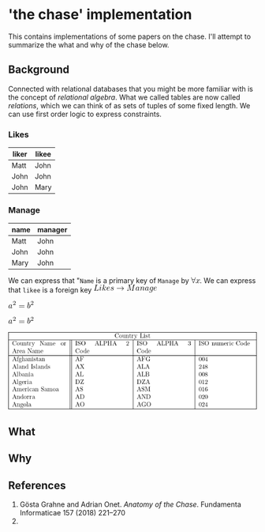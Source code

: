 <!--
    To generate the readme, run:

    python -m readme2tex --output README.md .README.md
-->

# 'the chase' implementation

This contains implementations of some papers on the chase. I'll attempt to summarize the what and why of the chase below.

## Background

Connected with relational databases that you might be more familiar with is the concept of *relational algebra*. What we called tables are now called *relations*, which we can think of as sets of tuples of some fixed length. We can use first order logic to express constraints.

### Likes
| liker| likee |
|------|--------|
| Matt | John   |
| John  |  John |
| John | Mary   |
### Manage
|  name| manager |
|------|--------|
| Matt | John   |
| John |  John |
| Mary | John   |

We can express that "`Name` is a primary key of `Manage` by ![\forall x](doc/teximg/tex_img_0_WKAN7.png). We can express that `likee` is a foreign key ![Likes \rightarrow Manage](doc/teximg/tex_img_1_2UQJ9.png)

![a^2 = b^2](doc/teximg/tex_img_2_9XE3F.png)

![a^2 = b^2](doc/teximg/tex_img_3_QJ98W.png)

![\begin{tabular}{ |p{3cm}||p{3cm}|p{3cm}|p{3cm}|  } \hline \multicolumn{4}{|c|}{Country List} \\ \hline Country Name     or Area Name& ISO ALPHA 2 Code &ISO ALPHA 3 Code&ISO numeric Code\\ \hline Afghanistan   & AF    &AFG&   004\\ Aland Islands&   AX  & ALA   &248\\ Albania &AL & ALB&  008\\ Algeria    &DZ & DZA&  012\\ American Samoa&   AS  & ASM&016\\ Andorra& AD  & AND   &020\\ Angola& AO  & AGO&024\\ \hline\end{tabular}](doc/teximg/tex_img_4_ZHI4Z.png)

## What

## Why

## References
1. Gösta Grahne and Adrian Onet. *Anatomy of the Chase*. Fundamenta Informaticae 157 (2018) 221–270
2.